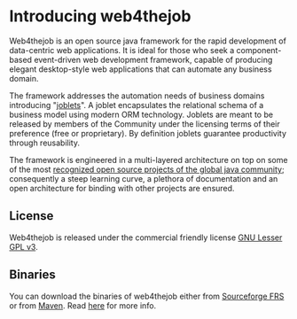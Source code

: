 # Introducing web4thejob #

Web4thejob is an open source java framework for the rapid development of data-centric web applications. It is ideal for those who seek a component-based event-driven web development framework, capable of producing elegant desktop-style web applications that can automate any business domain.

The framework addresses the automation needs of business domains introducing "[joblets](http://web4thejob.org/f-a-q/30-what-is-a-joblet "What is a joblet?")". A joblet encapsulates the relational schema of a business model using modern ORM technology. Joblets are meant to be released by members of the Community under the licensing terms of their preference (free or proprietary). By definition joblets guarantee productivity through reusability.

The framework is engineered in a multi-layered architecture on top on some of the most [recognized open source projects of the global java community](http://web4thejob.org/f-a-q/35-which-are-the-architectural-characteristics "Which are the architectural characteristics?"); consequently a steep learning curve, a plethora of documentation and an open architecture for binding with other projects are ensured.

## License ##

Web4thejob is released under the commercial friendly license [GNU Lesser GPL v3](http://www.gnu.org/licenses/lgpl.html).

## Binaries ##

You can download the binaries of web4thejob either from [Sourceforge FRS](http://sourceforge.net/projects/web4thejob/) or from [Maven](http://search.maven.org/#search%7Cga%7C1%7Cweb4thejob). Read [here](http://web4thejob.org/download) for more info.
